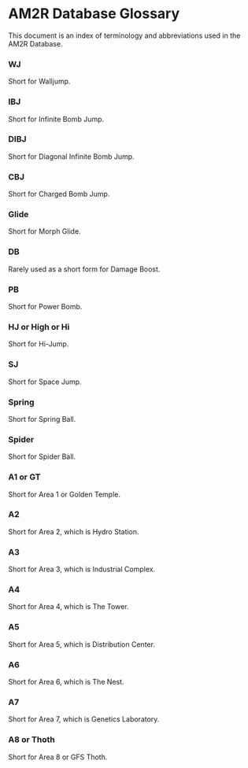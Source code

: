 # AM2R Database Glossary

This document is an index of terminology and abbreviations used in the AM2R Database.

### WJ
Short for Walljump.

### IBJ
Short for Infinite Bomb Jump.

### DIBJ
Short for Diagonal Infinite Bomb Jump.

### CBJ
Short for Charged Bomb Jump.

### Glide
Short for Morph Glide.

### DB
Rarely used as a short form for Damage Boost.

### PB
Short for Power Bomb.

### HJ or High or Hi
Short for Hi-Jump.

### SJ
Short for Space Jump.

### Spring
Short for Spring Ball.

### Spider
Short for Spider Ball.

### A1 or GT
Short for Area 1 or Golden Temple.

### A2
Short for Area 2, which is Hydro Station.

### A3
Short for Area 3, which is Industrial Complex.

### A4
Short for Area 4, which is The Tower.

### A5
Short for Area 5, which is Distribution Center.

### A6
Short for Area 6, which is The Nest.

### A7
Short for Area 7, which is Genetics Laboratory.

### A8 or Thoth
Short for Area 8 or GFS Thoth.


